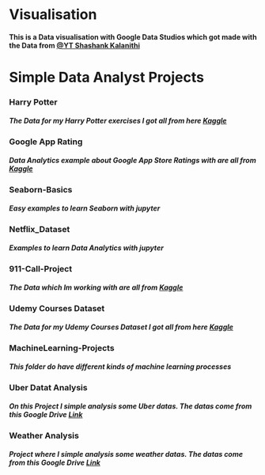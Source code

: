 # Visualisation
#### This is a Data visualisation with Google Data Studios which got made with the Data from [@YT Shashank Kalanithi](https://www.youtube.com/watch?v=DEVc6nGCwzg&list=WL&index=112&t=131s)

# Simple Data Analyst Projects

### Harry Potter

##### The Data for my Harry Potter exercises I got all from here [Kaggle](https://www.kaggle.com/zez000/characters-in-harry-potter-books)

### Google App Rating

##### Data Analytics example about Google App Store Ratings with are all from [Kaggle](http://kaggle.com/)

### Seaborn-Basics

##### Easy examples to learn Seaborn with jupyter

### Netflix_Dataset

##### Examples to learn Data Analytics with jupyter

### 911-Call-Project

##### The Data which Im working with are all from [Kaggle](http://kaggle.com/)

### Udemy Courses Dataset

##### The Data for my Udemy Courses Dataset I got all from here [Kaggle](https://www.kaggle.com/)

### MachineLearning-Projects

##### This folder do have different kinds of machine learning processes

### Uber Datat Analysis

##### On this Project  I simple analysis some Uber datas. The datas come from this Google Drive [Link](https://drive.google.com/file/d/1emopjfEkTt59jJoBH9L9bSdmlDC4AR87/view)

### Weather Analysis

##### Project where I simple analysis some weather datas. The datas come from this Google Drive [Link](https://drive.google.com/file/d/1JvD4Ss2yS3d9X36YkWqmqZXLamNWLSFJ/view)
